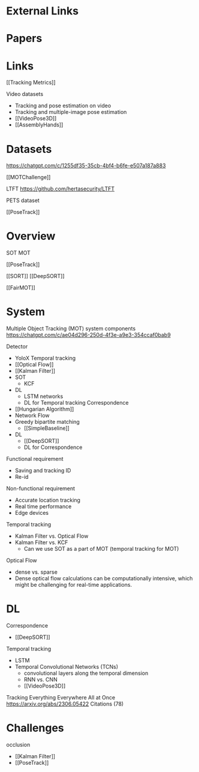 
# External Links


# Papers


# Links

[[Tracking Metrics]]

Video datasets
- Tracking and pose estimation on video
- Tracking and multiple-image pose estimation
- [[VideoPose3D]]
- [[AssemblyHands]]

# Datasets

https://chatgpt.com/c/1255df35-35cb-4bf4-b6fe-e507a187a883

[[MOTChallenge]]

LTFT
https://github.com/hertasecurity/LTFT

PETS dataset

[[PoseTrack]]

# Overview

SOT
MOT

[[PoseTrack]]

[[SORT]]
[[DeepSORT]]

[[FairMOT]]


# System

Multiple Object Tracking (MOT) system components
https://chatgpt.com/c/ae04d296-250d-4f3e-a9e3-354ccaf0bab9

Detector
- YoloX
Temporal tracking
- [[Optical Flow]]
- [[Kalman Filter]]
- SOT
	- KCF
- DL
	- LSTM networks
	- DL for Temporal tracking
Correspondence
- [[Hungarian Algorithm]]
- Network Flow
- Greedy bipartite matching
	- [[SimpleBaseline]]
- DL
	- [[DeepSORT]]
	- DL for Correspondence

Functional requirement
- Saving and tracking ID
- Re-id

Non-functional requirement
- Accurate location tracking
- Real time performance
- Edge devices


Temporal tracking
- Kalman Filter vs. Optical Flow
- Kalman Filter vs. KCF
    - Can we use SOT as a part of MOT (temporal tracking for MOT)

Optical Flow
- dense vs. sparse
- Dense optical flow calculations can be computationally intensive, which might be challenging for real-time applications.

# DL

Correspondence
- [[DeepSORT]]

Temporal tracking
- LSTM
- Temporal Convolutional Networks (TCNs)
	- convolutional layers along the temporal dimension
	- RNN vs. CNN
	- [[VideoPose3D]]

Tracking Everything Everywhere All at Once
https://arxiv.org/abs/2306.05422
Citations (78)


# Challenges

occlusion
- [[Kalman Filter]]
- [[PoseTrack]]